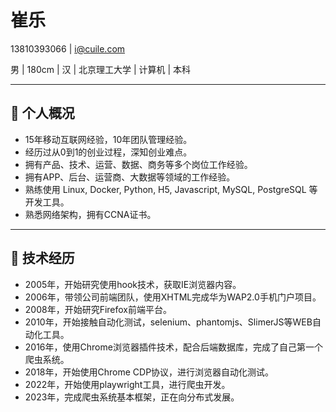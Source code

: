 # 崔乐

13810393066 | i@cuile.com 

男 | 180cm | 汉 | 北京理工大学 | 计算机 | 本科 

---

## 🎨 个人概况

- 15年移动互联网经验，10年团队管理经验。
- 经历过从0到1的创业过程，深知创业难点。
- 拥有产品、技术、运营、数据、商务等多个岗位工作经验。
- 拥有APP、后台、运营商、大数据等领域的工作经验。
- 熟练使用 Linux, Docker, Python, H5, Javascript, MySQL, PostgreSQL 等开发工具。
- 熟悉网络架构，拥有CCNA证书。

---

## 💼 技术经历

- 2005年，开始研究使用hook技术，获取IE浏览器内容。
- 2006年，带领公司前端团队，使用XHTML完成华为WAP2.0手机门户项目。
- 2008年，开始研究Firefox前端平台。
- 2010年，开始接触自动化测试，selenium、phantomjs、SlimerJS等WEB自动化工具。
- 2016年，使用Chrome浏览器插件技术，配合后端数据库，完成了自己第一个爬虫系统。
- 2018年，开始使用Chrome CDP协议，进行浏览器自动化测试。
- 2022年，开始使用playwright工具，进行爬虫开发。
- 2023年，完成爬虫系统基本框架，正在向分布式发展。

